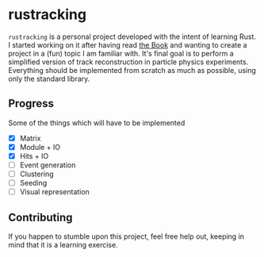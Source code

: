 # rustracking

`rustracking` is a personal project developed with the intent of learning Rust. I started working on it after having read [the Book](https://doc.rust-lang.org/stable/book/) and wanting to create a project in a (fun) topic I am familiar with.
It's final goal is to perform a simplified version of track reconstruction in particle physics experiments.
Everything should be implemented from scratch as much as possible, using only the standard library.

## Progress
Some of the things which will have to be implemented

- [x] Matrix
- [x] Module + IO
- [x] Hits + IO
- [ ] Event generation
- [ ] Clustering
- [ ] Seeding
- [ ] Visual representation

## Contributing

If you happen to stumble upon this project, feel free help out, keeping in mind that it is a learning exercise.
